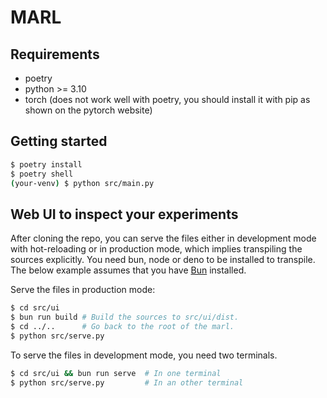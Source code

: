 # MARL
## Requirements
- poetry
- python >=  3.10
- torch (does not work well with poetry, you should install it with pip as shown on the pytorch website)

## Getting started
```bash
$ poetry install
$ poetry shell
(your-venv) $ python src/main.py
```

## Web UI to inspect your experiments
After cloning the repo, you can serve the files either in development mode with hot-reloading or in production mode, which implies transpiling the sources explicitly. You need bun, node or deno to be installed to transpile. The below example assumes that you have [Bun](https://bun.sh/) installed.

Serve the files in production mode:
```bash
$ cd src/ui
$ bun run build # Build the sources to src/ui/dist.
$ cd ../..      # Go back to the root of the marl.
$ python src/serve.py
```

To serve the files in development mode, you need two terminals.
```bash
$ cd src/ui && bun run serve  # In one terminal
$ python src/serve.py         # In an other terminal
```
